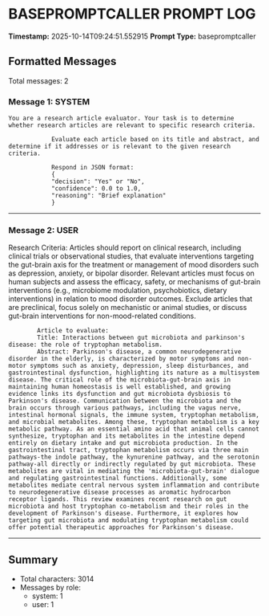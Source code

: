 # BASEPROMPTCALLER PROMPT LOG
**Timestamp:** 2025-10-14T09:24:51.552915
**Prompt Type:** basepromptcaller

## Formatted Messages
Total messages: 2

### Message 1: SYSTEM

```
You are a research article evaluator. Your task is to determine whether research articles are relevant to specific research criteria.

            Evaluate each article based on its title and abstract, and determine if it addresses or is relevant to the given research criteria.

            Respond in JSON format:
            {
            "decision": "Yes" or "No",
            "confidence": 0.0 to 1.0,
            "reasoning": "Brief explanation"
            }
```

---

### Message 2: USER

Research Criteria: Articles should report on clinical research, including clinical trials or observational studies, that evaluate interventions targeting the gut-brain axis for the treatment or management of mood disorders such as depression, anxiety, or bipolar disorder. Relevant articles must focus on human subjects and assess the efficacy, safety, or mechanisms of gut-brain interventions (e.g., microbiome modulation, psychobiotics, dietary interventions) in relation to mood disorder outcomes. Exclude articles that are preclinical, focus solely on mechanistic or animal studies, or discuss gut-brain interventions for non-mood-related conditions.

            Article to evaluate:
            Title: Interactions between gut microbiota and parkinson's disease: the role of tryptophan metabolism.
            Abstract: Parkinson's disease, a common neurodegenerative disorder in the elderly, is characterized by motor symptoms and non-motor symptoms such as anxiety, depression, sleep disturbances, and gastrointestinal dysfunction, highlighting its nature as a multisystem disease. The critical role of the microbiota-gut-brain axis in maintaining human homeostasis is well established, and growing evidence links its dysfunction and gut microbiota dysbiosis to Parkinson's disease. Communication between the microbiota and the brain occurs through various pathways, including the vagus nerve, intestinal hormonal signals, the immune system, tryptophan metabolism, and microbial metabolites. Among these, tryptophan metabolism is a key metabolic pathway. As an essential amino acid that animal cells cannot synthesize, tryptophan and its metabolites in the intestine depend entirely on dietary intake and gut microbiota production. In the gastrointestinal tract, tryptophan metabolism occurs via three main pathways-the indole pathway, the kynurenine pathway, and the serotonin pathway-all directly or indirectly regulated by gut microbiota. These metabolites are vital in mediating the 'microbiota-gut-brain' dialogue and regulating gastrointestinal functions. Additionally, some metabolites mediate central nervous system inflammation and contribute to neurodegenerative disease processes as aromatic hydrocarbon receptor ligands. This review examines recent research on gut microbiota and host tryptophan co-metabolism and their roles in the development of Parkinson's disease. Furthermore, it explores how targeting gut microbiota and modulating tryptophan metabolism could offer potential therapeutic approaches for Parkinson's disease.

---

## Summary
- Total characters: 3014
- Messages by role:
  - system: 1
  - user: 1